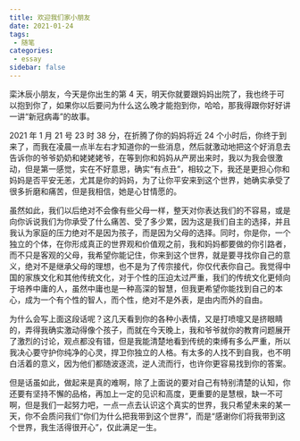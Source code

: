 ```yaml
---
title: 欢迎我们家小朋友
date: 2021-01-24
tags:
 - 随笔
categories:
 - essay
sidebar: false
---
```


栾沐辰小朋友，今天是你出生的第 4 天，明天你就要跟妈妈出院了，我也终于可以抱到你了，如果你以后要问为什么这么晚才能抱到你，哈哈，那我得跟你好好讲一讲“新冠病毒”的故事。

2021 年 1 月 21 号 23 时 38 分，在折腾了你的妈妈将近 24 个小时后，你终于到来了，而我在凌晨一点半左右才知道你的一些消息，然后就激动地把这个好消息去告诉你的爷爷奶奶和姥姥姥爷，在等到你和妈妈从产房出来时，我以为我会很激动，但是第一感觉，实在不好意思，确实“有点丑”，相较之下，我还是更担心你和妈妈是否平安无恙，尤其是你的妈妈，为了让你平安来到这个世界，她确实承受了很多折磨和痛苦，但是我相信，她是心甘情愿的。

虽然如此，我们以后绝对不会像有些父母一样，整天对你表达我们的不容易，或是向你诉说我们为你承受了什么痛苦、受了多少累，因为这是我们自主的选择，并且我认为家庭的压力绝对不是因为孩子，而是因为父母的选择。同时，你是你，一个独立的个体，在你形成真正的世界观和价值观之前，我和妈妈都要做的你引路者，而不只是客观的父母，我希望你能记住，你来到这个世界，就是要寻找你自己的意义，绝对不是继承父母的理想，也不是为了传宗接代，你仅代表你自己。我觉得中国的家族文化和其他传统文化，对于个性的压迫太过严重，我们的传统文化更倾向于培养中庸的人，虽然中庸也是一种高深的智慧，但我更希望你能找到自己的本心，成为一个有个性的智人，而个性，绝对不是外表，是由内而外的自由。

为什么会写上面这段话呢？这几天看到你的各种小表情，又是打喷嚏又是挤眼睛的，弄得我确实激动得像个孩子，而就在今天晚上，我和爷爷就你的教育问题展开了激烈的讨论，观点都没有错，但是我能清楚地看到传统的束缚有多么严重，所以我决心要守护你纯净的心灵，捍卫你独立的人格。有太多的人找不到自我，也不明白活着的意义，因为他们都随波逐流，逆人流而行，也许你更容易找到你的答案。

但是话虽如此，做起来是真的难啊，除了上面说的要对自己有特别清楚的认知，你还要有坚持不懈的品格，再加上一定的见识和高度，更重要的是慧根，缺一不可啊，但是我们一起努力吧，一点一点去认识这个真实的世界，我只希望未来的某一天，你不会质问我们“你们为什么把我带到这个世界”，而是“感谢你们将我带到这个世界，我生活得很开心”，仅此满足一生。
